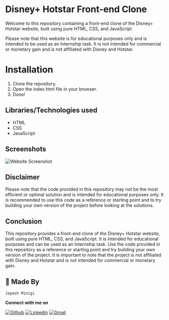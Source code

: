 ﻿# Disney+ Hotstar Front-end Clone

Welcome to this repository containing a front-end clone of the Disney+ Hotstar website, built using pure HTML, CSS, and JavaScript.

Please note that this website is for educational purposes only and is intended to be used as an Internship task. It is not intended for commercial or monetary gain and is not affiliated with Disney and Hotstar.

# Installation

1. Clone the repository.
2. Open the index.html file in your browser.
3. Done!

## Libraries/Technologies used

- HTML
- CSS
- JavaScript

## Screenshots

![Website Screenshot](https://imgur.com/IEkqgJ5.png)

## Disclaimer

Please note that the code provided in this repository may not be the most efficient or optimal solution and is intended for educational purposes only. It is recommended to use this code as a reference or starting point and to try building your own version of the project before looking at the solutions.

## Conclusion

This repository provides a front-end clone of the Disney+ Hotstar website, built using pure HTML, CSS, and JavaScript. It is intended for educational purposes and can be used as an Internship task. Use the code provided in this repository as a reference or starting point and try building your own version of the project. It is important to note that the project is not affiliated with Disney and Hotstar and is not intended for commercial or monetary gain.

## 👨 Made By

`Jayesh Minigi`

**Connect with me on**
</br>

[![Github](https://img.shields.io/badge/-Github-000?style=flat&logo=Github&logoColor=white)](https://github.com/JayeshMinigi)
[![Linkedin](https://img.shields.io/badge/-LinkedIn-blue?style=flat&logo=Linkedin&logoColor=white)](https://www.linkedin.com/in/jayesh-minigi-b21255227/)
[![Gmail](https://img.shields.io/badge/-Gmail-c14438?style=flat&logo=Gmail&logoColor=white)](mailto:jayeshminigi2003@gmail.com)
